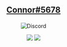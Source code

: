 ## <p align="center"><a href="https://connorsc.com" target="_blank">Connor#5678</a></p>
<p align="center"><img src="https://discord.c99.nl/widget/theme-4/431511164124659742.png" alt="Discord"/></p>
<div align="center">
  <img src="https://github-readme-stats.vercel.app/api?username=connorsc1&theme=dark&hide_border=true&include_all_commits=true&count_private=true"/>
  <img src="https://github-readme-stats.vercel.app/api/top-langs/?username=connorsc1&theme=dark&hide_border=true&include_all_commits=true&count_private=true&layout=compact"/>
</div>
<!--<p align="center"><img src="https://github-readme-stats.vercel.app/api?username=connorsc1&theme=dark&hide_border=true&include_all_commits=true&count_private=true"/></p>
<p align="center"><img src="https://github-readme-stats.vercel.app/api/top-langs/?username=connorsc1&theme=dark&hide_border=true&include_all_commits=true&count_private=true&layout=compact"/></p>-->
